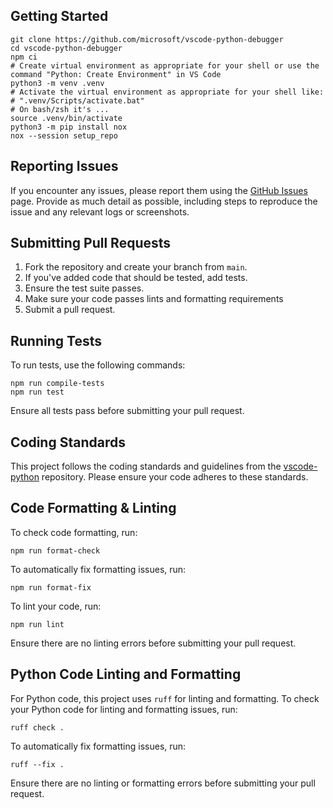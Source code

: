 ## Getting Started

```
git clone https://github.com/microsoft/vscode-python-debugger
cd vscode-python-debugger
npm ci
# Create virtual environment as appropriate for your shell or use the command "Python: Create Environment" in VS Code
python3 -m venv .venv
# Activate the virtual environment as appropriate for your shell like:
# ".venv/Scripts/activate.bat"
# On bash/zsh it's ...
source .venv/bin/activate
python3 -m pip install nox
nox --session setup_repo
```

## Reporting Issues

If you encounter any issues, please report them using the [GitHub Issues](https://github.com/microsoft/vscode-python-debugger/issues) page. Provide as much detail as possible, including steps to reproduce the issue and any relevant logs or screenshots.

## Submitting Pull Requests

1. Fork the repository and create your branch from `main`.
2. If you've added code that should be tested, add tests.
3. Ensure the test suite passes.
4. Make sure your code passes lints and formatting requirements
5. Submit a pull request.

## Running Tests

To run tests, use the following commands:

```
npm run compile-tests
npm run test
```

Ensure all tests pass before submitting your pull request.

## Coding Standards

This project follows the coding standards and guidelines from the [vscode-python](https://github.com/microsoft/vscode-python/wiki/Coding#guidelines) repository. Please ensure your code adheres to these standards.

## Code Formatting & Linting

To check code formatting, run:

```
npm run format-check
```

To automatically fix formatting issues, run:

```
npm run format-fix
```

To lint your code, run:

```
npm run lint
```

Ensure there are no linting errors before submitting your pull request.

## Python Code Linting and Formatting

For Python code, this project uses `ruff` for linting and formatting. To check your Python code for linting and formatting issues, run:

```
ruff check .
```

To automatically fix formatting issues, run:

```
ruff --fix .
```

Ensure there are no linting or formatting errors before submitting your pull request.

